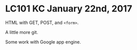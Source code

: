 # LC101 KC January 22nd, 2017

HTML with GET, POST, and `<form>`.

A little more git.

Some work with Google app engine.
